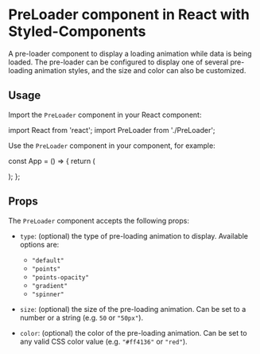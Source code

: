 # PreLoader component in React with Styled-Components

A pre-loader component to display a loading animation while data is being loaded. The pre-loader can be configured to display one of several pre-loading animation styles, and the size and color can also be customized.

## Usage

Import the `PreLoader` component in your React component:

import React from 'react';
import PreLoader from './PreLoader';



Use the `PreLoader` component in your component, for example:

const App = () => {
return (
<div>
<PreLoader type="points-opacity" size="100px" color="#ff4136" />
</div>
);
};



## Props

The `PreLoader` component accepts the following props:

- `type`: (optional) the type of pre-loading animation to display. Available options are:
  - `"default"`
  - `"points"`
  - `"points-opacity"`
  - `"gradient"`
  - `"spinner"`

- `size`: (optional) the size of the pre-loading animation. Can be set to a number or a string (e.g. `50` or `"50px"`).

- `color`: (optional) the color of the pre-loading animation. Can be set to any valid CSS color value (e.g. `"#ff4136"` or `"red"`).
